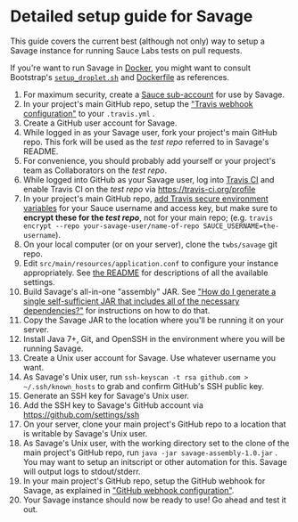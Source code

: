 # Detailed setup guide for Savage

This guide covers the current best (although not only) way to setup a Savage instance for running Sauce Labs tests on pull requests.

If you're want to run Savage in [Docker](https://www.docker.com), you might want to consult Bootstrap's [`setup_droplet.sh`](https://github.com/twbs/savage/blob/master/setup_droplet.sh) and [Dockerfile](https://github.com/twbs/savage/blob/master/Dockerfile) as references.

1. For maximum security, create a [Sauce sub-account](https://saucelabs.com/sub-accounts) for use by Savage.
2. In your project's main GitHub repo, setup the ["Travis webhook configuration"](https://github.com/twbs/savage#travis-webhook-configuration) to your `.travis.yml` .
3. Create a GitHub user account for Savage.
4. While logged in as your Savage user, fork your project's main GitHub repo. This fork will be used as the *test repo* referred to in Savage's README.
5. For convenience, you should probably add yourself or your project's team as Collaborators on the *test repo*.
6. While logged into GitHub as your Savage user, log into [Travis CI](https://travis-ci.org) and enable Travis CI on the *test repo* via https://travis-ci.org/profile
7. In your project's main GitHub repo, [add Travis secure environment variables](http://docs.travis-ci.com/user/environment-variables/) for your Sauce username and access key, but make sure to **encrypt these for the *test repo***, not for your main repo; (e.g. `travis encrypt --repo your-savage-user/name-of-repo SAUCE_USERNAME=the-username`).
8. On your local computer (or on your server), clone the `twbs/savage` git repo.
9. Edit `src/main/resources/application.conf` to configure your instance appropriately. See [the README](https://github.com/twbs/savage/blob/master/README.md#usage) for descriptions of all the available settings.
10. Build Savage's all-in-one "assembly" JAR. See ["How do I generate a single self-sufficient JAR that includes all of the necessary dependencies?"](https://github.com/twbs/savage/blob/master/CONTRIBUTING.md#how-do-i-generate-a-single-self-sufficient-jar-that-includes-all-of-the-necessary-dependencies) for instructions on how to do that.
11. Copy the Savage JAR to the location where you'll be running it on your server.
12. Install Java 7+, Git, and OpenSSH in the environment where you will be running Savage.
13. Create a Unix user account for Savage. Use whatever username you want.
14. As Savage's Unix user, run `ssh-keyscan -t rsa github.com > ~/.ssh/known_hosts` to grab and confirm GitHub's SSH public key.
15. Generate an SSH key for Savage's Unix user.
16. Add the SSH key to Savage's GitHub account via https://github.com/settings/ssh
17. On your server, clone your main project's GitHub repo to a location that is writable by Savage's Unix user.
18. As Savage's Unix user, with the working directory set to the clone of the main project's GitHub repo, run `java -jar savage-assembly-1.0.jar` . You may want to setup an initscript or other automation for this. Savage will output logs to stdout/stderr.
19. In your main project's GitHub repo, setup the GitHub webhook for Savage, as explained in ["GitHub webhook configuration"](https://github.com/twbs/savage#github-webhook-configuration).
20. Your Savage instance should now be ready to use! Go ahead and test it out.
